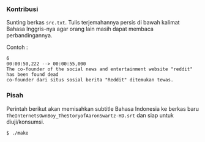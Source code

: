 ﻿
### Kontribusi

Sunting berkas `src.txt`. Tulis terjemahannya persis di bawah kalimat Bahasa Inggris-nya agar orang lain masih dapat membaca perbandingannya.

Contoh :

```
6
00:00:50,222 --> 00:00:55,000
The co-founder of the social news and entertainment website "reddit" has been found dead
co-founder dari situs sosial berita "Reddit" ditemukan tewas.
```

### Pisah

Perintah berikut akan memisahkan subtitle Bahasa Indonesia ke berkas baru `TheInternetsOwnBoy_TheStoryofAaronSwartz-HD.srt` dan siap untuk diuji/konsumsi.

```
$ ./make
```

